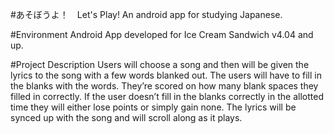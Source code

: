 ﻿#あそぼうよ！　Let's Play!
An android app for studying Japanese.

#Environment
Android App developed for Ice Cream Sandwich v4.04 and up.

#Project Description
Users will choose a song and then will be given the lyrics to the song with a few words blanked out. The 
users will have to fill in the blanks with the words. They’re scored on how many blank spaces they filled 
in correctly. If the user doesn’t fill in the blanks correctly in the allotted time they will either lose points 
or simply gain none. The lyrics will be synced up with the song and will scroll along as it plays.